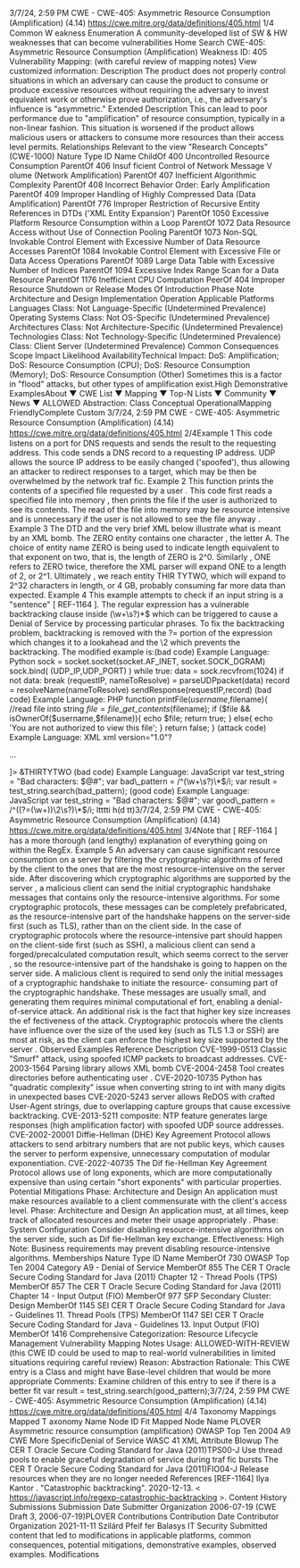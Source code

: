 3/7/24, 2:59 PM CWE - CWE-405: Asymmetric Resource Consumption (Ampliﬁcation) (4.14)
https://cwe.mitre.org/data/deﬁnitions/405.html 1/4
Common W eakness Enumeration
A community-developed list of SW & HW weaknesses that can become
vulnerabilities
Home Search
CWE-405: Asymmetric Resource Consumption (Amplification)
Weakness ID: 405
Vulnerability Mapping: (with careful review of mapping notes)
View customized information:
 Description
The product does not properly control situations in which an adversary can cause the product to consume or produce excessive
resources without requiring the adversary to invest equivalent work or otherwise prove authorization, i.e., the adversary's influence is
"asymmetric."
 Extended Description
This can lead to poor performance due to "amplification" of resource consumption, typically in a non-linear fashion. This situation is
worsened if the product allows malicious users or attackers to consume more resources than their access level permits.
 Relationships
 Relevant to the view "Research Concepts" (CWE-1000)
Nature Type ID Name
ChildOf 400 Uncontrolled Resource Consumption
ParentOf 406 Insuf ficient Control of Network Message V olume (Network Amplification)
ParentOf 407 Inefficient Algorithmic Complexity
ParentOf 408 Incorrect Behavior Order: Early Amplification
ParentOf 409 Improper Handling of Highly Compressed Data (Data Amplification)
ParentOf 776 Improper Restriction of Recursive Entity References in DTDs ('XML Entity Expansion')
ParentOf 1050 Excessive Platform Resource Consumption within a Loop
ParentOf 1072 Data Resource Access without Use of Connection Pooling
ParentOf 1073 Non-SQL Invokable Control Element with Excessive Number of Data Resource Accesses
ParentOf 1084 Invokable Control Element with Excessive File or Data Access Operations
ParentOf 1089 Large Data Table with Excessive Number of Indices
ParentOf 1094 Excessive Index Range Scan for a Data Resource
ParentOf 1176 Inefficient CPU Computation
PeerOf 404 Improper Resource Shutdown or Release
 Modes Of Introduction
Phase Note
Architecture and Design
Implementation
Operation
 Applicable Platforms
Languages
Class: Not Language-Specific (Undetermined Prevalence)
Operating Systems
Class: Not OS-Specific (Undetermined Prevalence)
Architectures
Class: Not Architecture-Specific (Undetermined Prevalence)
Technologies
Class: Not Technology-Specific (Undetermined Prevalence)
Class: Client Server (Undetermined Prevalence)
 Common Consequences
Scope Impact Likelihood
AvailabilityTechnical Impact: DoS: Amplification; DoS: Resource Consumption (CPU); DoS: Resource Consumption (Memory); DoS:
Resource Consumption (Other)
Sometimes this is a factor in "flood" attacks, but other types of amplification exist.High
 Demonstrative ExamplesAbout ▼ CWE List ▼ Mapping ▼ Top-N Lists ▼ Community ▼ News ▼
ALLOWED
Abstraction: Class
Conceptual OperationalMapping
FriendlyComplete Custom
3/7/24, 2:59 PM CWE - CWE-405: Asymmetric Resource Consumption (Ampliﬁcation) (4.14)
https://cwe.mitre.org/data/deﬁnitions/405.html 2/4Example 1
This code listens on a port for DNS requests and sends the result to the requesting address.
This code sends a DNS record to a requesting IP address. UDP allows the source IP address to be easily changed ('spoofed'), thus
allowing an attacker to redirect responses to a target, which may be then be overwhelmed by the network traf fic.
Example 2
This function prints the contents of a specified file requested by a user .
This code first reads a specified file into memory , then prints the file if the user is authorized to see its contents. The read of the file
into memory may be resource intensive and is unnecessary if the user is not allowed to see the file anyway .
Example 3
The DTD and the very brief XML below illustrate what is meant by an XML bomb. The ZERO entity contains one character , the letter
A. The choice of entity name ZERO is being used to indicate length equivalent to that exponent on two, that is, the length of ZERO is
2^0. Similarly , ONE refers to ZERO twice, therefore the XML parser will expand ONE to a length of 2, or 2^1. Ultimately , we reach
entity THIR TYTWO, which will expand to 2^32 characters in length, or 4 GB, probably consuming far more data than expected.
Example 4
This example attempts to check if an input string is a "sentence" [ REF-1164 ].
The regular expression has a vulnerable backtracking clause inside (\w+\s?)\*$ which can be triggered to cause a Denial of Service by
processing particular phrases.
To fix the backtracking problem, backtracking is removed with the ?= portion of the expression which changes it to a lookahead and
the \2 which prevents the backtracking. The modified example is:(bad code) Example Language: Python 
sock = socket.socket(socket.AF\_INET, socket.SOCK\_DGRAM)
sock.bind( (UDP\_IP,UDP\_PORT) )
while true:
data = sock.recvfrom(1024)
if not data:
break
(requestIP, nameToResolve) = parseUDPpacket(data)
record = resolveName(nameToResolve)
sendResponse(requestIP,record)
(bad code) Example Language: PHP 
function printFile($username,$filename){
//read file into string
$file = file\_get\_contents($filename);
if ($file && isOwnerOf($username,$filename)){
echo $file;
return true;
}
else{
echo 'You are not authorized to view this file';
}
return false;
}
(attack code) Example Language: XML 
xml version="1.0"?



...

]>
&THIRTYTWO
(bad code) Example Language: JavaScript 
var test\_string = "Bad characters: $@#";
var bad\_pattern = /^(\w+\s?)\*$/i;
var result = test\_string.search(bad\_pattern);
(good code) Example Language: JavaScript 
var test\_string = "Bad characters: $@#";
var good\_pattern = /^((?=(\w+))\2\s?)\*$/i;
 ltttti h(d tt)3/7/24, 2:59 PM CWE - CWE-405: Asymmetric Resource Consumption (Ampliﬁcation) (4.14)
https://cwe.mitre.org/data/deﬁnitions/405.html 3/4Note that [ REF-1164 ] has a more thorough (and lengthy) explanation of everything going on within the RegEx.
Example 5
An adversary can cause significant resource consumption on a server by filtering the cryptographic algorithms of fered by the client to
the ones that are the most resource-intensive on the server side. After discovering which cryptographic algorithms are supported by
the server , a malicious client can send the initial cryptographic handshake messages that contains only the resource-intensive
algorithms. For some cryptographic protocols, these messages can be completely prefabricated, as the resource-intensive part of the
handshake happens on the server-side first (such as TLS), rather than on the client side. In the case of cryptographic protocols where
the resource-intensive part should happen on the client-side first (such as SSH), a malicious client can send a forged/precalculated
computation result, which seems correct to the server , so the resource-intensive part of the handshake is going to happen on the
server side. A malicious client is required to send only the initial messages of a cryptographic handshake to initiate the resource-
consuming part of the cryptographic handshake. These messages are usually small, and generating them requires minimal
computational ef fort, enabling a denial-of-service attack. An additional risk is the fact that higher key size increases the ef fectiveness
of the attack. Cryptographic protocols where the clients have influence over the size of the used key (such as TLS 1.3 or SSH) are
most at risk, as the client can enforce the highest key size supported by the server .
 Observed Examples
Reference Description
CVE-1999-0513 Classic "Smurf" attack, using spoofed ICMP packets to broadcast addresses.
CVE-2003-1564 Parsing library allows XML bomb
CVE-2004-2458 Tool creates directories before authenticating user .
CVE-2020-10735 Python has "quadratic complexity" issue when converting string to int with many digits in unexpected
bases
CVE-2020-5243 server allows ReDOS with crafted User-Agent strings, due to overlapping capture groups that cause
excessive backtracking.
CVE-2013-5211 composite: NTP feature generates large responses (high amplification factor) with spoofed UDP source
addresses.
CVE-2002-20001 Diffie-Hellman (DHE) Key Agreement Protocol allows attackers to send arbitrary numbers that are not
public keys, which causes the server to perform expensive, unnecessary computation of modular
exponentiation.
CVE-2022-40735 The Dif fie-Hellman Key Agreement Protocol allows use of long exponents, which are more
computationally expensive than using certain "short exponents" with particular properties.
 Potential Mitigations
Phase: Architecture and Design
An application must make resources available to a client commensurate with the client's access level.
Phase: Architecture and Design
An application must, at all times, keep track of allocated resources and meter their usage appropriately .
Phase: System Configuration
Consider disabling resource-intensive algorithms on the server side, such as Dif fie-Hellman key exchange.
Effectiveness: High
Note: Business requirements may prevent disabling resource-intensive algorithms.
 Memberships
Nature Type ID Name
MemberOf 730 OWASP Top Ten 2004 Category A9 - Denial of Service
MemberOf 855 The CER T Oracle Secure Coding Standard for Java (2011) Chapter 12 - Thread Pools (TPS)
MemberOf 857 The CER T Oracle Secure Coding Standard for Java (2011) Chapter 14 - Input Output (FIO)
MemberOf 977 SFP Secondary Cluster: Design
MemberOf 1145 SEI CER T Oracle Secure Coding Standard for Java - Guidelines 11. Thread Pools (TPS)
MemberOf 1147 SEI CER T Oracle Secure Coding Standard for Java - Guidelines 13. Input Output (FIO)
MemberOf 1416 Comprehensive Categorization: Resource Lifecycle Management
 Vulnerability Mapping Notes
Usage: ALLOWED-WITH-REVIEW
(this CWE ID could be used to map to real-world vulnerabilities in limited situations requiring careful review)
Reason: Abstraction
Rationale:
This CWE entry is a Class and might have Base-level children that would be more appropriate
Comments:
Examine children of this entry to see if there is a better fit
var result = test\_string.search(good\_pattern);3/7/24, 2:59 PM CWE - CWE-405: Asymmetric Resource Consumption (Ampliﬁcation) (4.14)
https://cwe.mitre.org/data/deﬁnitions/405.html 4/4
 Taxonomy Mappings
Mapped T axonomy Name Node ID Fit Mapped Node Name
PLOVER Asymmetric resource consumption (amplification)
OWASP Top Ten 2004 A9 CWE More
SpecificDenial of Service
WASC 41 XML Attribute Blowup
The CER T Oracle Secure
Coding Standard for Java
(2011)TPS00-J Use thread pools to enable graceful degradation of service
during traf fic bursts
The CER T Oracle Secure
Coding Standard for Java
(2011)FIO04-J Release resources when they are no longer needed
 References
[REF-1164] Ilya Kantor . "Catastrophic backtracking". 2020-12-13. < https://javascript.info/regexp-catastrophic-backtracking >.
 Content History
 Submissions
Submission Date Submitter Organization
2006-07-19
(CWE Draft 3, 2006-07-19)PLOVER
 Contributions
Contribution Date Contributor Organization
2021-11-11 Szilárd Pfeif fer Balasys IT Security
Submitted content that led to modifications in applicable platforms, common consequences, potential
mitigations, demonstrative examples, observed examples.
 Modifications